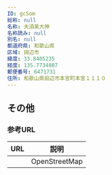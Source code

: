 ```yaml
---
ID: gcSom
総称: null
名称: 夫須美大神
名称読み: null
別名: null
都道府県: 和歌山県
区域: 田辺市
緯度: 33.8405235
経度: 135.7734807
郵便番号: 6471731
住所: 和歌山県田辺市本宮町本宮１１１０
---
```


## その他

### 参考URL

| URL | 説明          |
| --- | ------------- |
|     | OpenStreetMap |

